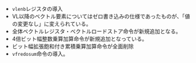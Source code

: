 - `vlenb`レジスタの導入
- VL以降のベクトル要素についてはゼロ書き込みの仕様であったものが、「値の変更なし」に変えられている。
- 全体ベクトルレジスタ・ベクトルロードストア命令が新規追加となる。
- 4倍ビット幅整数乗算加算命令が新規追加となっている。
- ビット幅拡張飽和付き累積乗算加算命令が全面削除
- `vfredosum`命令の導入。



